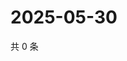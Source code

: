 # 2025-05-30

共 0 条

<!-- BEGIN ZHIHUQUESTIONS -->
<!-- 最后更新时间 Fri May 30 2025 01:10:52 GMT+0800 (China Standard Time) -->

<!-- END ZHIHUQUESTIONS -->

